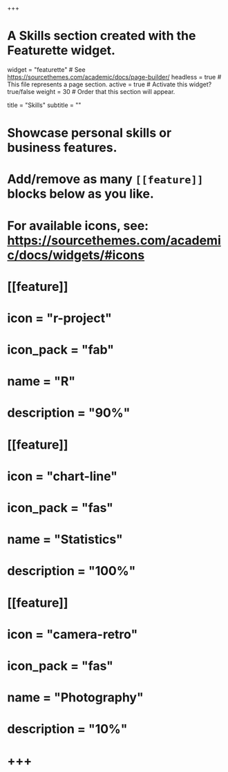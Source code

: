 +++
# A Skills section created with the Featurette widget.
widget = "featurette"  # See https://sourcethemes.com/academic/docs/page-builder/
headless = true  # This file represents a page section.
active = true  # Activate this widget? true/false
weight = 30  # Order that this section will appear.

title = "Skills"
subtitle = ""

# Showcase personal skills or business features.
# 
# Add/remove as many `[[feature]]` blocks below as you like.
# 
# For available icons, see: https://sourcethemes.com/academic/docs/widgets/#icons

# [[feature]]
#  icon = "r-project"
#  icon_pack = "fab"
#  name = "R"
#  description = "90%"
  
# [[feature]]
#  icon = "chart-line"
#  icon_pack = "fas"
#  name = "Statistics"
#  description = "100%"  
  
# [[feature]]
#  icon = "camera-retro"
#  icon_pack = "fas"
#  name = "Photography"
#  description = "10%"

# +++
